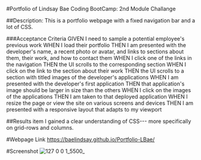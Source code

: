 #Portfolio of Lindsay Bae
Coding BootCamp: 2nd Module Challange

##Description:
This is a portfolio webpage with a fixed navigation bar and a lot of CSS.

###Acceptance Criteria
GIVEN I need to sample a potential employee's previous work
WHEN I load their portfolio
THEN I am presented with the developer's name, a recent photo or avatar, and links to sections about them, their work, and how to contact them
WHEN I click one of the links in the navigation
THEN the UI scrolls to the corresponding section
WHEN I click on the link to the section about their work
THEN the UI scrolls to a section with titled images of the developer's applications
WHEN I am presented with the developer's first application
THEN that application's image should be larger in size than the others
WHEN I click on the images of the applications
THEN I am taken to that deployed application
WHEN I resize the page or view the site on various screens and devices
THEN I am presented with a responsive layout that adapts to my viewport

##Results
item I gained a clear understanding of CSS--- more specifically on grid-rows and columns. 

#Webpage Link
https://baelindsay.github.io/Portfolio-LBae/

#Screenshot
![127 0 0 1_5500_](https://user-images.githubusercontent.com/109304038/194036337-9d7b5102-590a-4de3-9f5a-f3cb6806b060.png)